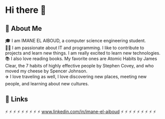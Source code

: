 # Hi there 👋
## 🚀 About Me
🎓 I am IMANE EL AIBOUD, a computer science engineering student.
</br>
👨‍💻 I am passionate about IT and programming. I like to contribute to projects and learn new things. I am really excited to learn new technologies.
</br>
📚 I also love reading books. My favorite ones are Atomic Habits by James Clear,  the 7 habits of highly effective people by Stephen Covey, and who moved my cheese by  Spencer Johnson.
</br>
✈️ I love traveling as well, I love discovering new places, meeting new people, and learning about new cultures.
## 🔗 Links
⚡ ⚡ ⚡ ⚡ ⚡ ⚡ ⚡ ⚡ ⚡
www.linkedin.com/in/imane-el-aiboud
⚡ ⚡ ⚡ ⚡ ⚡ ⚡ ⚡ ⚡ ⚡

